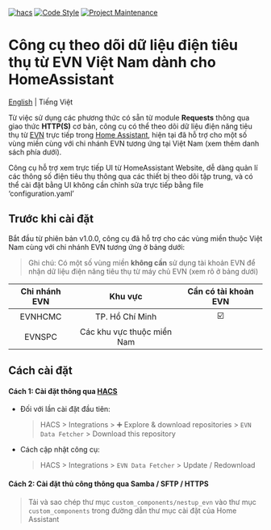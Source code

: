 [![hacs][hacsbadge]][hacs]
[![Code Style][blackbadge]][black]
[![Project Maintenance][maintenance-shield]][maintenance]

# Công cụ theo dõi dữ liệu điện tiêu thụ từ EVN Việt Nam dành cho HomeAssistant

[English](https://github.com/trvqhuy/ha-evn/blob/main/README.md) | Tiếng Việt

Từ việc sử dụng các phương thức có sẵn từ module **Requests** thông qua giao thức **HTTP(S)** cơ bản, công cụ có thể theo dõi dữ liệu điện năng tiêu thụ từ [EVN](https://www.evn.com.vn) trực tiếp trong [Home Assistant](https://www.home-assistant.io), hiện tại đã hỗ trợ cho một số vùng miền cùng với chi nhánh EVN tương ứng tại Việt Nam (xem thêm danh sách phía dưới).

Công cụ hỗ trợ xem trực tiếp UI từ HomeAssistant Website, dễ dàng quản lí các thông số điện tiêu thụ thông qua các thiết bị theo dõi tập trung, và có thể cài đặt bằng UI không cần chỉnh sửa trực tiếp bằng file ‘configuration.yaml’

## Trước khi cài đặt
Bắt đầu từ phiên bản v1.0.0, công cụ đã hỗ trợ cho các vùng miền thuộc Việt Nam cùng với chi nhánh EVN tương ứng ở bảng dưới:
> Ghi chú: Có một số vùng miền **không cần** sử dụng tài khoản EVN để nhận dữ liệu điện năng tiêu thụ từ máy chủ EVN (xem rõ ở bảng dưới)

| Chi nhánh EVN | Khu vực | Cần có tài khoản EVN |
|:---:|:---:|:---:|
| EVNHCMC | TP. Hồ Chí Minh | ☑️ |
| EVNSPC | Các khu vực thuộc miền Nam |   |

## Cách cài đặt
#### Cách 1: Cài đặt thông qua [HACS](https://hacs.xyz)
- Đối với lần cài đặt đầu tiên:
    > HACS > Integrations > ➕ Explore & download repositories  > `EVN Data Fetcher` > Download this repository
- Cách cập nhật công cụ:
    > HACS > Integrations > `EVN Data Fetcher` > Update / Redownload

#### Cách 2: Cài đặt thủ công thông qua Samba / SFTP / HTTPS
> Tải và sao chép thư mục `custom_components/nestup_evn` vào thư mục `custom_components` trong đường dẫn thư mục cài đặt của Home Assistant

[hacs]: https://github.com/custom-components/hacs
[hacsbadge]: https://img.shields.io/badge/HACS-Custom-41BDF5.svg?style=for-the-badge
[maintenance-shield]: https://img.shields.io/badge/MAINTAINER-%40TRVQHUY-orange%20?style=for-the-badge
[maintenance]: https://github.com/trvqhuy
[blackbadge]: https://img.shields.io/badge/code%20style-black-000000.svg?style=for-the-badge
[black]: https://github.com/ambv/black
